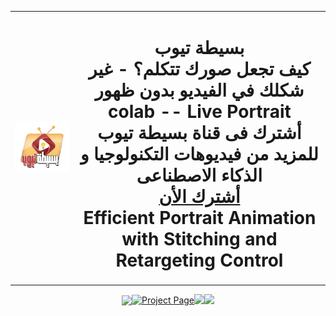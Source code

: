 <div style="display: flex; justify-content: center; align-items: center; text-align: center;">
    <div>
        <table width="100%"><tr><td width="20%"><img src="Btubel.png"></td><td align="center"><h1>بسيطة تيوب <br />كيف تجعل صورك تتكلم؟ - غير شكلك في الفيديو بدون ظهور  colab -- Live Portrait<br/>
            أشترك فى قناة بسيطة تيوب للمزيد من فيديوهات التكنولوجيا و الذكاء الاصطناعى<br><a href="https://www.youtube.com/@basetatube/?sub_confirmation=1" target="_blank">أشترك الأن</a><br/>
            Efficient Portrait Animation with Stitching and Retargeting Control</h1></td></tr></table>
        <div style="display: flex; justify-content: center; align-items: center; text-align: center;>
            <a href="https://arxiv.org/pdf/2407.03168"><img src="https://img.shields.io/badge/arXiv-2407.03168-red"></a>
            <a href="https://liveportrait.github.io"><img src="https://img.shields.io/badge/Project_Page-LivePortrait-green" alt="Project Page"></a>
            <a href="https://github.com/KwaiVGI/LivePortrait"><img src="https://img.shields.io/badge/Github-Code-blue"></a>
            <a href='https://huggingface.co/spaces/KwaiVGI/liveportrait'><img src='https://img.shields.io/badge/%F0%9F%A4%97%20Hugging%20Face-Spaces-blue'></a>
        </div>
    </div>
</div>
